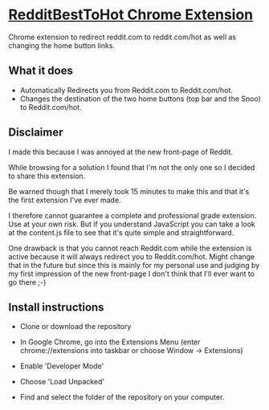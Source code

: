 # [RedditBestToHot Chrome Extension](https://github.com/Bewelge/RedditBestToHot/blob/master/README.md)
Chrome extension to redirect reddit.com to reddit.com/hot as well as changing the home button links.


## What it does

* Automatically Redirects you from Reddit.com to Reddit.com/hot.
* Changes the destination of the two home buttons (top bar and the Snoo) to Reddit.com/hot.

## Disclaimer

I made this because I was annoyed at the new front-page of Reddit. 

While browsing for a solution I found that I'm not the only one so I decided to share this extension. 

Be warned though that I merely took 15 minutes to make this and that it's the first extension I've ever made.

I therefore cannot guarantee a complete and professional grade extension. Use at your own risk. 
But if you understand JavaScript you can take a look at the content.js file to see that it's quite simple and straightforward.

One drawback is that you cannot reach Reddit.com while the extension is active because it will always redirect you to Reddit.com/hot.
Might change that in the future but since this is mainly for my personal use and judging by my first impression of the new front-page I don't think that I'll ever want to go there ;-)

## Install instructions

 * Clone or download the repository
 
 * In Google Chrome, go into the Extensions Menu (enter chrome://extensions into taskbar or choose Window -> Extensions)
 
 * Enable 'Developer Mode'
 
 * Choose 'Load Unpacked' 
 
 * Find and select the folder of the repository on your computer.

